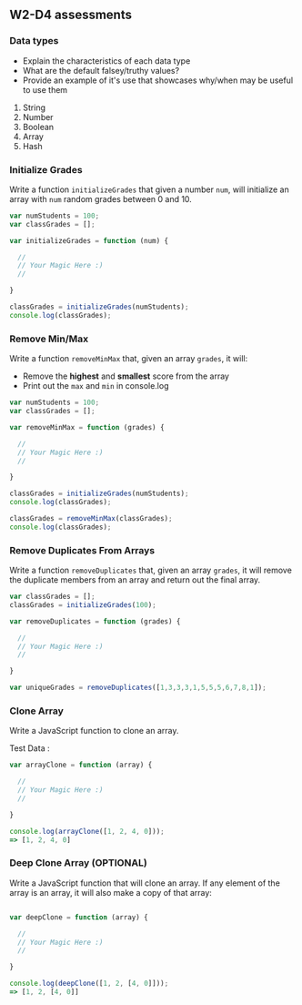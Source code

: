 ## W2-D4 assessments

### Data types

- Explain the characteristics of each data type
- What are the default falsey/truthy values?
- Provide an example of it's use that showcases why/when may be useful to use them

1. String
1. Number
1. Boolean
1. Array
1. Hash

### Initialize Grades

Write a function `initializeGrades` that given a number `num`, will initialize an array with `num` random grades between 0 and 10.

```js
var numStudents = 100;
var classGrades = [];

var initializeGrades = function (num) {

  //
  // Your Magic Here :)
  //

}

classGrades = initializeGrades(numStudents);
console.log(classGrades);
```

### Remove Min/Max

Write a function `removeMinMax` that, given an array `grades`, it will:
- Remove the **highest** and **smallest** score from the array
- Print out the `max` and `min` in console.log


```js
var numStudents = 100;
var classGrades = [];

var removeMinMax = function (grades) {

  //
  // Your Magic Here :)
  //

}

classGrades = initializeGrades(numStudents);
console.log(classGrades);

classGrades = removeMinMax(classGrades);
console.log(classGrades);
```

### Remove Duplicates From Arrays

Write a function `removeDuplicates` that, given an array `grades`, it will remove the duplicate members from an array and return out the final array.

```js
var classGrades = [];
classGrades = initializeGrades(100);

var removeDuplicates = function (grades) {

  //
  // Your Magic Here :)
  //

}

var uniqueGrades = removeDuplicates([1,3,3,3,1,5,5,5,6,7,8,1]);
```

### Clone Array

Write a JavaScript function to clone an array.

Test Data :

```js
var arrayClone = function (array) {

  //
  // Your Magic Here :)
  //

}

console.log(arrayClone([1, 2, 4, 0]));
=> [1, 2, 4, 0]
```

### Deep Clone Array (OPTIONAL)

Write a JavaScript function that will clone an array. If any element of the array is an array, it will also make a copy of that array:

```js

var deepClone = function (array) {

  //
  // Your Magic Here :)
  //

}

console.log(deepClone([1, 2, [4, 0]]));
=> [1, 2, [4, 0]]
```